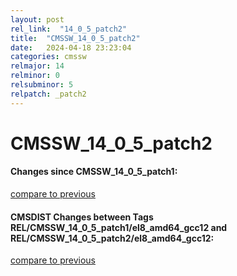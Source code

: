 ```yaml
---
layout: post
rel_link:  "14_0_5_patch2"
title:  "CMSSW_14_0_5_patch2"
date:   2024-04-18 23:23:04
categories: cmssw
relmajor: 14
relminor: 0
relsubminor: 5
relpatch: _patch2
---
```


# CMSSW_14_0_5_patch2
#### Changes since CMSSW_14_0_5_patch1:
[compare to previous](https://github.com/cms-sw/cmssw/compare/CMSSW_14_0_5_patch1...CMSSW_14_0_5_patch2)



#### CMSDIST Changes between Tags REL/CMSSW_14_0_5_patch1/el8_amd64_gcc12 and REL/CMSSW_14_0_5_patch2/el8_amd64_gcc12:
[compare to previous](https://github.com/cms-sw/cmsdist/compare/REL/CMSSW_14_0_5_patch1/el8_amd64_gcc12...REL/CMSSW_14_0_5_patch2/el8_amd64_gcc12)


